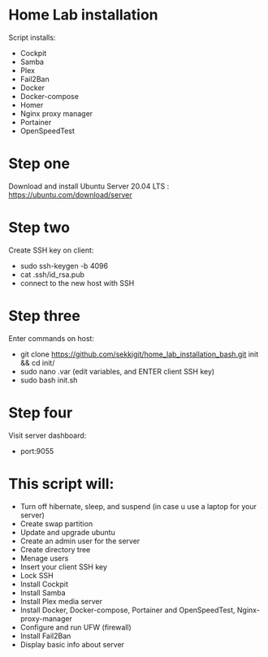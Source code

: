 # Home Lab installation

Script installs: 
   - Cockpit
   - Samba
   - Plex
   - Fail2Ban
   - Docker
   - Docker-compose
   - Homer
   - Nginx proxy manager
   - Portainer
   - OpenSpeedTest

# Step one

Download and install Ubuntu Server 20.04 LTS : https://ubuntu.com/download/server

# Step two

Create SSH key on client:
   - sudo ssh-keygen -b 4096
   - cat .ssh/id_rsa.pub
   - connect to the new host with SSH

# Step three

Enter commands on host:
   - git clone https://github.com/sekkigit/home_lab_installation_bash.git init && cd init/
   - sudo nano .var  (edit variables, and ENTER client SSH key)
   - sudo bash init.sh

# Step four

Visit server dashboard:
   - port:9055

# This script will:

   - Turn off hibernate, sleep, and suspend (in case u use a laptop for your server)
   - Create swap partition
   - Update and upgrade ubuntu
   - Create an admin user for the server
   - Create directory tree
   - Menage users
   - Insert your client SSH key
   - Lock SSH
   - Install Cockpit
   - Install Samba
   - Install Plex media server
   - Install Docker, Docker-compose, Portainer and OpenSpeedTest, Nginx-proxy-manager
   - Configure and run UFW (firewall)
   - Install Fail2Ban
   - Display basic info about server